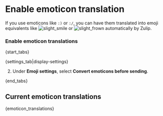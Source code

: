 # Enable emoticon translation

If you use emoticons like `:)` or `:/`, you can have them translated into
emoji equivalents like
<img
    src="/static/generated/emoji/images-google-64/1f642.png"
    alt="slight_smile"
    class="emoji-small"
/>
or
<img
    src="/static/generated/emoji/images-google-64/1f641.png"
    alt="slight_frown"
    class="emoji-small"
/>
automatically by Zulip.

### Enable emoticon translations

{start_tabs}

{settings_tab|display-settings}

2. Under **Emoji settings**, select **Convert emoticons before sending**.

{end_tabs}

## Current emoticon translations

{emoticon_translations}
